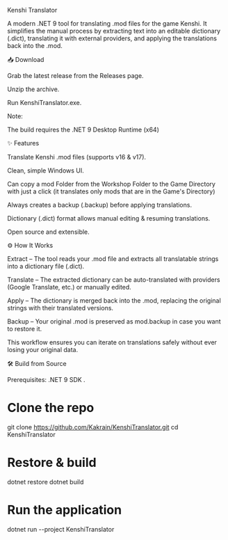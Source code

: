 Kenshi Translator

A modern .NET 9 tool for translating .mod files for the game Kenshi.
It simplifies the manual process by extracting text into an editable dictionary (.dict), translating it with external providers, and applying the translations back into the .mod.

📥 Download

Grab the latest release from the Releases
 page.

Unzip the archive.

Run KenshiTranslator.exe.

Note:

The build requires the .NET 9 Desktop Runtime (x64)

✨ Features

Translate Kenshi .mod files (supports v16 & v17).

Clean, simple Windows UI.

Can copy a mod Folder from the Workshop Folder to the Game Directory with just a click (it translates only mods that are in the Game's Directory)

Always creates a backup (.backup) before applying translations.

Dictionary (.dict) format allows manual editing & resuming translations.

Open source and extensible.

⚙️ How It Works

Extract – The tool reads your .mod file and extracts all translatable strings into a dictionary file (.dict).

Translate – The extracted dictionary can be auto-translated with providers (Google Translate, etc.) or manually edited.

Apply – The dictionary is merged back into the .mod, replacing the original strings with their translated versions.

Backup – Your original .mod is preserved as mod.backup in case you want to restore it.

This workflow ensures you can iterate on translations safely without ever losing your original data.

🛠 Build from Source

Prerequisites: .NET 9 SDK 
.

# Clone the repo
git clone https://github.com/Kakrain/KenshiTranslator.git
cd KenshiTranslator

# Restore & build
dotnet restore
dotnet build

# Run the application
dotnet run --project KenshiTranslator